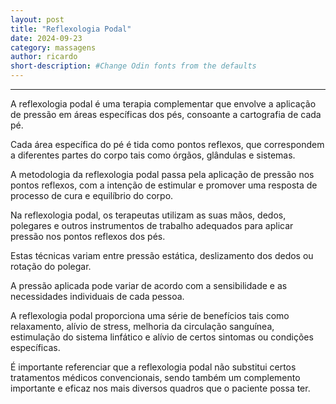 ```yaml
---
layout: post
title: "Reflexologia Podal"
date: 2024-09-23 
category: massagens
author: ricardo
short-description: #Change Odin fonts from the defaults
---
```


-----

A reflexologia podal é uma terapia complementar que envolve a aplicação de pressão em áreas específicas dos pés, consoante a cartografia de cada pé.

Cada área específica do pé é tida como pontos reflexos, que correspondem a diferentes partes do corpo tais como órgãos, glândulas e sistemas. 

A metodologia da reflexologia podal passa pela aplicação de pressão nos pontos reflexos, com a intenção de estimular e promover uma resposta de processo de cura e equilíbrio do corpo.

Na reflexologia podal, os terapeutas utilizam as suas mãos, dedos, polegares e outros instrumentos de trabalho adequados para aplicar pressão nos pontos reflexos dos pés. 

Estas técnicas variam entre  pressão estática, deslizamento dos dedos ou rotação do polegar. 

A pressão aplicada pode variar de acordo com a sensibilidade e as necessidades individuais de cada pessoa.

A reflexologia podal proporciona uma série de benefícios tais como relaxamento, alívio de stress, melhoria da circulação sanguínea, estimulação do sistema linfático e alívio de certos sintomas ou condições específicas. 

É importante referenciar que a reflexologia podal não substitui certos tratamentos médicos convencionais, sendo também um complemento importante e eficaz nos mais diversos quadros que o paciente possa ter.